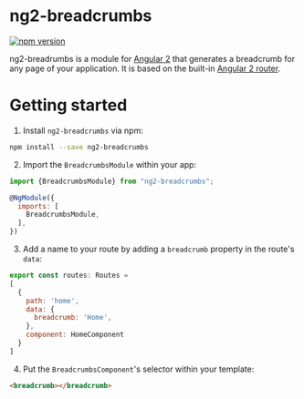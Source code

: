 # ng2-breadcrumbs
[![npm version](https://badge.fury.io/js/ng2-breadcrumbs.svg)](https://badge.fury.io/js/ng2-breadcrumbs)

ng2-breadrumbs is a module for [Angular 2](https://angular.io/) that generates a breadcrumb for any page of your application. It is based on the built-in [Angular 2 router](https://angular.io/docs/ts/latest/guide/router.html).


# Getting started

1.  Install `ng2-breadcrumbs` via npm:

```bash
npm install --save ng2-breadcrumbs
```

2.   Import the `BreadcrumbsModule` within your app:

```js
import {BreadcrumbsModule} from "ng2-breadcrumbs";

@NgModule({
  imports: [ 
    BreadcrumbsModule,
  ],
})
```

3.  Add a name to your route by adding a `breadcrumb` property in the route's `data`:

```js
export const routes: Routes = 
[
  {
    path: 'home',
    data: {
      breadcrumb: 'Home',
    },
    component: HomeComponent
  }
]
```

4.  Put the `BreadcrumbsComponent`'s selector within your template:

```html
<breadcrumb></breadcrumb>
```
